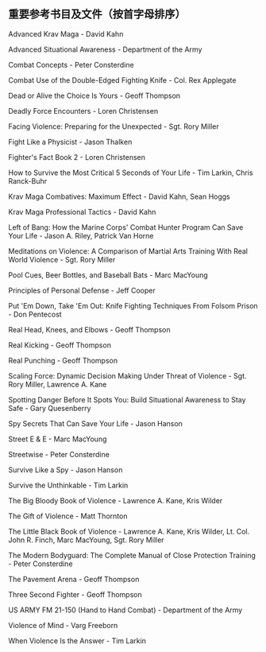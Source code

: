 ## 重要参考书目及文件（按首字母排序）

Advanced Krav Maga - David Kahn

Advanced Situational Awareness - Department of the Army

Combat Concepts - Peter Consterdine

Combat Use of the Double-Edged Fighting Knife - Col. Rex Applegate

Dead or Alive the Choice Is Yours - Geoff Thompson

Deadly Force Encounters - Loren Christensen

Facing Violence: Preparing for the Unexpected - Sgt. Rory Miller

Fight Like a Physicist - Jason Thalken

Fighter's Fact Book 2 - Loren Christensen

How to Survive the Most Critical 5 Seconds of Your Life - Tim Larkin, Chris Ranck-Buhr

Krav Maga Combatives: Maximum Effect - David Kahn, Sean Hoggs

Krav Maga Professional Tactics - David Kahn

Left of Bang: How the Marine Corps' Combat Hunter Program Can Save Your Life - Jason A. Riley, Patrick Van Horne

Meditations on Violence: A Comparison of Martial Arts Training With Real World Violence - Sgt. Rory Miller

Pool Cues, Beer Bottles, and Baseball Bats - Marc MacYoung

Principles of Personal Defense - Jeff Cooper

Put 'Em Down, Take 'Em Out: Knife Fighting Techniques From Folsom Prison - Don Pentecost

Real Head, Knees, and Elbows - Geoff Thompson

Real Kicking - Geoff Thompson

Real Punching - Geoff Thompson

Scaling Force: Dynamic Decision Making Under Threat of Violence - Sgt. Rory Miller, Lawrence A. Kane

Spotting Danger Before It Spots You: Build Situational Awareness to Stay Safe - Gary Quesenberry

Spy Secrets That Can Save Your Life - Jason Hanson

Street E & E - Marc MacYoung

Streetwise - Peter Consterdine

Survive Like a Spy - Jason Hanson

Survive the Unthinkable - Tim Larkin

The Big Bloody Book of Violence - Lawrence A. Kane, Kris Wilder

The Gift of Violence - Matt Thornton

The Little Black Book of Violence - Lawrence A. Kane, Kris Wilder, Lt. Col. John R. Finch, Marc MacYoung, Sgt. Rory Miller

The Modern Bodyguard: The Complete Manual of Close Protection Training - Peter Consterdine

The Pavement Arena - Geoff Thompson

Three Second Fighter - Geoff Thompson

US ARMY FM 21-150 (Hand to Hand Combat) - Department of the Army

Violence of Mind - Varg Freeborn

When Violence Is the Answer - Tim Larkin
